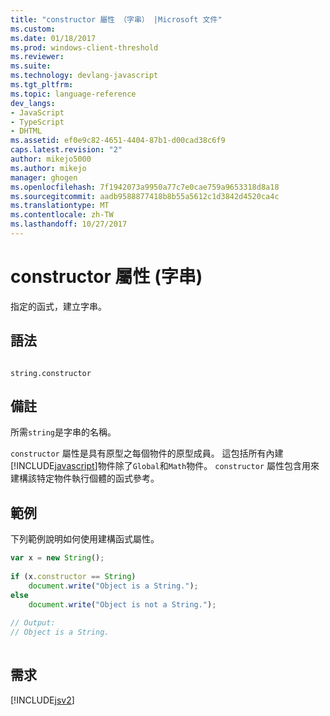 ```yaml
---
title: "constructor 屬性 （字串） |Microsoft 文件"
ms.custom: 
ms.date: 01/18/2017
ms.prod: windows-client-threshold
ms.reviewer: 
ms.suite: 
ms.technology: devlang-javascript
ms.tgt_pltfrm: 
ms.topic: language-reference
dev_langs:
- JavaScript
- TypeScript
- DHTML
ms.assetid: ef0e9c82-4651-4404-87b1-d00cad38c6f9
caps.latest.revision: "2"
author: mikejo5000
ms.author: mikejo
manager: ghogen
ms.openlocfilehash: 7f1942073a9950a77c7e0cae759a9653318d8a18
ms.sourcegitcommit: aadb9588877418b8b55a5612c1d3842d4520ca4c
ms.translationtype: MT
ms.contentlocale: zh-TW
ms.lasthandoff: 10/27/2017
---
```

# <a name="constructor-property-string"></a>constructor 屬性 (字串)
指定的函式，建立字串。  
  
## <a name="syntax"></a>語法  
  
```  
  
string.constructor  
```  
  
## <a name="remarks"></a>備註  
 所需`string`是字串的名稱。  
  
 `constructor` 屬性是具有原型之每個物件的原型成員。 這包括所有內建[!INCLUDE[javascript](../../javascript/includes/javascript-md.md)]物件除了`Global`和`Math`物件。 `constructor` 屬性包含用來建構該特定物件執行個體的函式參考。  
  
## <a name="example"></a>範例  
 下列範例說明如何使用建構函式屬性。  
  
```JavaScript  
var x = new String();  
  
if (x.constructor == String)  
    document.write("Object is a String.");  
else  
    document.write("Object is not a String.");  
  
// Output:  
// Object is a String.  
  
```  
  
## <a name="requirements"></a>需求  
 [!INCLUDE[jsv2](../../javascript/reference/includes/jsv2-md.md)]